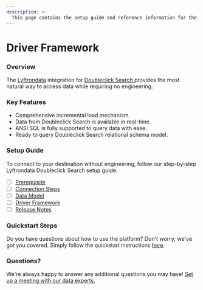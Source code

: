 ```yaml
---
description: >-
  This page contains the setup guide and reference information for the Doubleclick Search source connector.
---
```


# Driver Framework

### Overview

The [Lyftrondata](https://www.lyftrondata.com/) integration for [Doubleclick Search](https://www.lyftrondata.com/integration/doubleclick-search/)[ ](https://www.lyftrondata.com/integration/doubleclick-search/)provides the most natural way to access data while requiring no engineering.

### Key Features

* Comprehensive incremental load mechanism.
* Data from Doubleclick Search is available in real-time.&#x20;
* ANSI SQL is fully supported to query data with ease.
* Ready to query Doubleclick Search relational schema model.

### Setup Guide

To connect to your destination without engineering, follow our step-by-step Lyftrondata Doubleclick Search setup guide.

* [ ] [Prerequisite](../../marketing-analytics/doubleclick-search/prerequisite.md)
* [ ] [Connection Steps](../../marketing-analytics/doubleclick-search/connection-steps.md)
* [ ] [Data Model](../../marketing-analytics/doubleclick-search/data-model/)
* [ ] [Driver Framework](../../marketing-analytics/doubleclick-search/driver-framework/)
* [ ] [Release Notes](../../marketing-analytics/doubleclick-search/release-notes.md)

### Quickstart Steps

Do you have questions about how to use the platform? Don't worry; we've got you covered. Simply follow the quickstart instructions [here](../../../quickstart-steps.md).

### Questions? <a href="#questions" id="questions"></a>

We're always happy to answer any additional questions you may have! [Set up a meeting with our data experts.](https://www.lyftrondata.com/book-a-meeting/)


